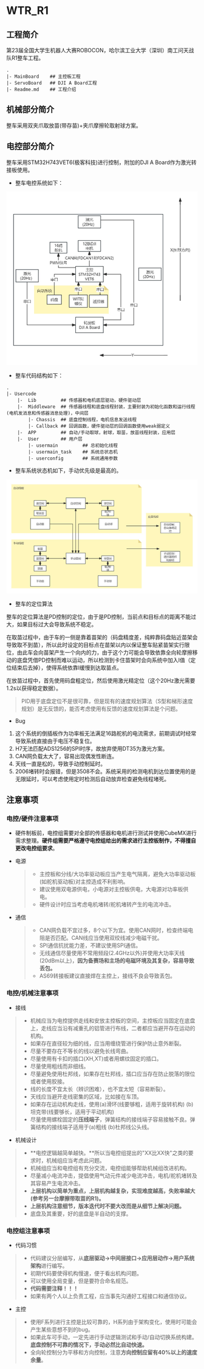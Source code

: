 # WTR_R1 

## 工程简介

第23届全国大学生机器人大赛ROBOCON，哈尔滨工业大学（深圳）南工问天战队R1整车工程。

```
.
|- MainBoard 	## 主控板工程
|- ServoBoard	## DJI A Board工程
|- Readme.md	## 工程介绍
```

## 机械部分简介

整车采用双夹爪取放苗(带存苗)+夹爪摩擦轮取射球方案。

## 电控部分简介

整车采用STM32H743VET6(极客科技)进行控制，附加的DJI A Board作为激光转接板使用。

- 整车电控系统如下：

![NULL](./assets/picture_1.jpg)

- 整车代码结构如下：

```
.
|- Usercode 	
	|-	Lib			## 传感器和电机底层驱动，硬件驱动层
	|-  Middleware	## 传感器线程和底盘线程封装，主要封装为初始化函数和运行线程(电机发消息和传感器消息处理)，中间层
		|- Chassis	## 底盘控制线程，电机信息发送线程
		|- Callback	## 回调函数，硬件驱动层的回调函数使用weak弱定义
	|-	APP 		## 自动/手动取球，射球，取苗，放苗线程封装，应用层
	|- 	User		## 用户层
		|- usermain			## 总初始化线程
		|- usermain_task	## 系统总状态机
		|- userconfig		## 系统通用参数
```

- 整车系统状态机如下，手动优先级是最高的。

![NULL](./assets/picture_2.jpg)

- 整车的定位算法

整车的定位算法是PD控制的定位，由于是PD控制，当前点和目标点的距离不能过大，如果目标过大会导致系统不稳定。

在取苗过程中，由于车的一侧是靠着苗架的（码盘精度差，纯粹靠码盘贴近苗架会导致取不到苗），所以此时设定的目标点在苗架以内以保证整车贴紧苗架实行限位，由此车会向苗架产生一个向内的力，由于这个力可能会导致依靠全向轮摩擦移动的底盘凭借PD控制而难以运动，所以检测到卡住苗架时会向系统中加入I值（定位结束后去掉），使得系统依靠I缓慢到达取苗点。

在放苗过程中，首先使用码盘粗定位，然后使用激光精定位（这个20Hz激光需要1.2s以获得稳定数据）。

> PID用于底盘定位不是很可靠，但是现有的速度规划算法（S型和梯形速度规划）是无反馈的，能否考虑使用有反馈的速度规划算法是个问题。

- Bug

1. 这个系统的倒插板作为功率板无法满足16路舵机的电流需求，前期调试时经常导致系统直接由于电压不稳复位。
2. H7无法匹配ADS1256的SPI时序，故放弃使用DT35为激光方案。
3. CAN网负载太大了，容易出现偶发性断连。
4. 天线一直是松的，导致手动控制延时。
5. 2006堵转时会报错，但是3508不会。系统采用的检测电机到达位置使用的是无限延时，可以考虑使用定时检测后自动放弃检查避免线程堵死。

## 注意事项

### 电控/硬件注意事项

- 硬件制板前，电控组需要对全部的传感器和电机进行测试并使用CubeMX进行需求整理。**硬件组需要严格遵守电控组给出的需求进行主控板制作，不得擅自更改电控组要求**。

- 电源

  > - 主控板和分线/大功率驱动板应当产生电气隔离，避免大功率驱动板(如舵机驱动板)对主控造成不利影响。
  > - 建议使用双电源供电，小电源对主控板供电，大电源对功率板供电。
  > - 硬件设计时应当考虑电机堵转/舵机堵转产生的电流冲击。

- 通信

  > - CAN网负载不宜过多，8个以下为宜。使用CAN网时，检查终端电阻是否匹配。CAN线应当使用双绞线减少电磁干扰。
  > - SPI通信抗扰能力差，不建议使用SPI通信。
  > - 无线通信尽量使用不常用频段(2.4GHz以外)并使用大功率天线(20dBm以上)，**因为备赛场和主场的电磁环境及其复杂，容易导致丢包。**
  > -  AS69转接板建议直接焊在主控上，接线不良会导致丢包。

### 电控/机械注意事项

- 接线

> - 机械应当为电控提供走线和安放主控板的空间，主控板应当固定在底盘上，走线应当沿有减重孔的铝管进行布线，二者都应当避开存在运动的机构。
> - 如果存在直径较为细的线，应当用缠绕管进行保护防止意外断裂。
> - 尽量不要存在不等长的线以避免长线弯曲。
> - 尽量使用有卡扣的插口(XH,XT)或者用螺纹固定的插口。
> - 尽量使用粗线而非细线。
> - 尽量避免使用杜邦线，如果存在杜邦线，插口应当存在防止脱落的限位或者使用胶接。
> - 线的长度不宜太长（辨识困难），也不宜太短（容易断裂）。
> - 天线应当避开走线密集的区域，比如接在车顶。
> - 如果存在运动机构走线，使用(a)滑环(线要够粗，适用于旋转机构) (b)坦克带(线要够长，适用于平动机构) 
> - 尽量使用螺栓固定的**压线端子**，弹簧结构的接线端子容易接触不良。弹簧结构的接线端子适用于(a)粗线 (b)杜邦线公头线。

- 机械设计

> - **电控逻辑越简单越快。**所以当电控组提出的"XX比XX快"之类的要求时，机械组应当考虑此问题。
> - 机械组应当和电控组有充分交流，电控组能够帮助机械组改进机构。
> - 尽量减小电流冲击，提倡使用气动元件减少电流冲击，电机/舵机堵转及其容易产生电流冲击。
> - **上层机构以简单为重点，上层机构越复杂，实现难度越高，失败率越大(参考另一台摩擦带取苗的R1)。**
> - **上层机构注意细节，版本迭代时不要大改而是从细节上解决问题。**
> - 底盘及其重要，好的底盘是半自动的支撑。

### 电控组注意事项

- 代码习惯

> - 代码建议分层编写，从**底层驱动->中间层接口->应用层动作->用户系统架构**进行编写。
> - 初期代码要使得机构慢速，便于看出机构问题。
> - 可以使用全局变量，但是要符合命名规范。
> - **代码需要注释！！！**
> - 如果有两个人以上负责工程，应当事先沟通好工程接口和通信协议。

- 主控

> - 使用F系列进行主控是比较可靠的，H系列由于架构变化，使用时可能会产生某些意想不到的bug。
> - 如果此车可手动，一定先进行手动逻辑测试和手动/自动切换系统构建。**底盘控制不可靠的情况下，手动必然比自动快速。**
> - 全向轮控制分为平移和方向控制，注意**方向控制应留有40%以上的速度余量**。
